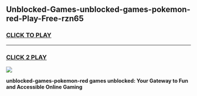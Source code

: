 
## Unblocked-Games-unblocked-games-pokemon-red-Play-Free-rzn65
<h3>
<a href="https://premium76.site?title=unblocked-games-pokemon-red&ref=23A">CLICK TO PLAY</a></h3>
<hr>

<h3>
<a href="https://premium76.site?title=unblocked-games-pokemon-red&ref=23A">CLICK 2 PLAY</a>
  
</h3>

<a href="https://premium76.site?title=unblocked-games-pokemon-red&ref=23A"><img src="https://clearcache.store/games.png"></a>


**unblocked-games-pokemon-red games unblocked: Your Gateway to Fun and Accessible Online Gaming**
